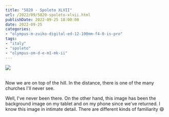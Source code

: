 ```yaml
---
title: "5820 - Spoleto XLVII"
url: /2022/09/5820-spoleto-xlvii.html
publishDate: 2022-09-25 18:00:00
date: 2022-09-25
categories:
- "olympus-m-zuiko-digital-ed-12-100mm-f4-0-is-pro"
tags:
- "italy"
- "spoleto"
- "olympus-om-d-e-m1-mk-ii"
---
```

<div class="container">
<div class="center"><a target="_blank" href="https://d25zfm9zpd7gm5.cloudfront.net/1200x1200/2019/20190906_181056_lr.jpg"><img class="webfeedsFeaturedVisual" src="https://d25zfm9zpd7gm5.cloudfront.net/0600x0600/2019/20190906_181056_lr.jpg" /></a></div>
</div>
<br />

Now we are on top of the hill. In the distance, there is one
of the many churches I'll never see. 

Well, I've never been there. On the other hand, this image
has been the background image on my tablet and on my phone
since we've returned. I know this image in intimate detail.
There are different kinds of familiarity :smile:
